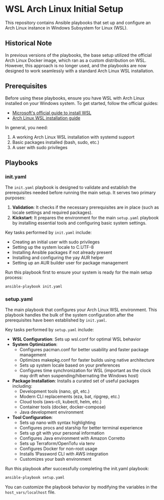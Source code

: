 # WSL Arch Linux Initial Setup

This repository contains Ansible playbooks that set up and configure an Arch Linux instance in Windows Subsystem for Linux (WSL).

## Historical Note

In previous versions of the playbooks, the base setup utilized the official Arch Linux Docker image, which ran as a custom distribution on WSL. However, this approach is no longer used, and the playbooks are now designed to work seamlessly with a standard Arch Linux WSL installation.

## Prerequisites

Before using these playbooks, ensure you have WSL with Arch Linux installed on your Windows system. To get started, follow the official guides:

- [Microsoft's official guide to install WSL](https://learn.microsoft.com/en-us/windows/wsl/install)
- [Arch Linux WSL installation guide](https://wiki.archlinux.org/title/Windows_Subsystem_for_Linux)

In general, you need:

1. A working Arch Linux WSL installation with systemd support
2. Basic packages installed (bash, sudo, etc.)
3. A user with sudo privileges

## Playbooks

### init.yaml

The `init.yaml` playbook is designed to validate and establish the prerequisites needed before running the main setup. It serves two primary purposes:

1. **Validation**: It checks if the necessary prerequisites are in place (such as locale settings and required packages).
2. **Kickstart**: It prepares the environment for the main `setup.yaml` playbook by installing essential tools and configuring basic system settings.

Key tasks performed by `init.yaml` include:

- Creating an initial user with sudo privileges
- Setting up the system locale to C.UTF-8
- Installing Ansible packages if not already present
- Installing and configuring the yay AUR helper
- Setting up an AUR builder user for package management

Run this playbook first to ensure your system is ready for the main setup process:

```bash
ansible-playbook init.yaml
```

### setup.yaml

The main playbook that configures your Arch Linux WSL environment. This playbook handles the bulk of the system configuration after the prerequisites have been established by `init.yaml`.

Key tasks performed by `setup.yaml` include:

- **WSL Configuration**: Sets up wsl.conf for optimal WSL behavior
- **System Optimization**:
  - Configures pacman.conf for better usability and faster package management
  - Optimizes makepkg.conf for faster builds using native architecture
  - Sets up system locale based on your preferences
  - Configures time synchronization for WSL (important as the clock may drift when suspending/hibernating the Windows host)
- **Package Installation**: Installs a curated set of useful packages including:
  - Development tools (nano, git, etc.)
  - Modern CLI replacements (eza, bat, ripgrep, etc.)
  - Cloud tools (aws-cli, kubectl, helm, etc.)
  - Container tools (docker, docker-compose)
  - Java development environment
- **Tool Configuration**:
  - Sets up nano with syntax highlighting
  - Configures procs and starship for better terminal experience
  - Sets up git with your personal information
  - Configures Java environment with Amazon Corretto
  - Sets up Terraform/OpenTofu via tenv
  - Configures Docker for non-root usage
  - Installs 1Password CLI with AWS integration
  - Customizes your bash environment

Run this playbook after successfully completing the init.yaml playbook:

```bash
ansible-playbook setup.yaml
```

You can customize the playbook behavior by modifying the variables in the `host_vars/localhost` file.
